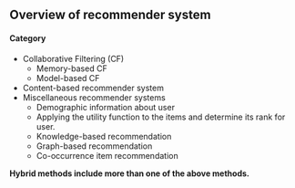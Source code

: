 ## Overview of recommender system 

#### Category
- Collaborative Filtering (CF)
  - Memory-based CF
  - Model-based CF
- Content-based recommender system
- Miscellaneous recommender systems
  - Demographic information about user
  - Applying the utility function to the items and determine its rank for user.
  - Knowledge-based recommendation
  - Graph-based recommendation
  - Co-occurrence item recommendation
  
**Hybrid methods include more than one of the above methods.**

